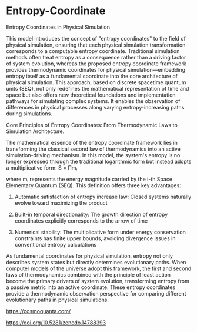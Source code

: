 # Entropy-Coordinate

Entropy Coordinates in Physical Simulation

This model introduces the concept of "entropy coordinates" to the field of physical simulation, ensuring that each physical simulation transformation corresponds to a computable entropy coordinate. Traditional simulation methods often treat entropy as a consequence rather than a driving factor of system evolution, whereas the proposed entropy coordinate framework provides thermodynamic coordinates for physical simulation—embedding entropy itself as a fundamental coordinate into the core architecture of physical simulation. This approach, based on discrete spacetime quantum units (SEQ), not only redefines the mathematical representation of time and space but also offers new theoretical foundations and implementation pathways for simulating complex systems. It enables the observation of differences in physical processes along varying entropy-increasing paths during simulations.

Core Principles of Entropy Coordinates: From Thermodynamic Laws to Simulation Architecture.

The mathematical essence of the entropy coordinate framework lies in transforming the classical second law of thermodynamics into an active simulation-driving mechanism. In this model, the system's entropy is no longer expressed through the traditional logarithmic form but instead adopts a multiplicative form: S = ∏mᵢ

where mᵢ represents the energy magnitude carried by the i-th Space Elementary Quantum (SEQ). This definition offers three key advantages:

1. Automatic satisfaction of entropy increase law: Closed systems naturally evolve toward maximizing the product

2. Built-in temporal directionality: The growth direction of entropy coordinates explicitly corresponds to the arrow of time

3. Numerical stability: The multiplicative form under energy conservation constraints has finite upper bounds, avoiding divergence issues in conventional entropy calculations

As fundamental coordinates for physical simulation, entropy not only describes system states but directly determines evolutionary paths. When computer models of the universe adopt this framework, the first and second laws of thermodynamics combined with the principle of least action become the primary drivers of system evolution, transforming entropy from a passive metric into an active coordinate. These entropy coordinates provide a thermodynamic observation perspective for comparing different evolutionary paths in physical simulations.

https://cosmoquanta.com/

https://doi.org/10.5281/zenodo.14788393
